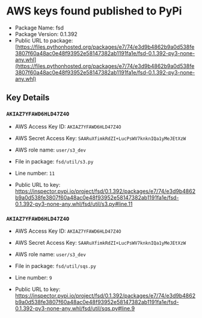 # AWS keys found published to PyPi

* Package Name: fsd
* Package Version: 0.1.392
* Public URL to package: [https://files.pythonhosted.org/packages/e7/74/e3d9b4862b9a0d538fe3807f60a48ac0e48f93952e58147382ab1191fa1e/fsd-0.1.392-py3-none-any.whl](https://files.pythonhosted.org/packages/e7/74/e3d9b4862b9a0d538fe3807f60a48ac0e48f93952e58147382ab1191fa1e/fsd-0.1.392-py3-none-any.whl)

## Key Details

### `AKIAZ7YFAWD6HLD47Z4O`

* AWS Access Key ID: `AKIAZ7YFAWD6HLD47Z4O`
* AWS Secret Access Key: `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` 
* AWS role name: `user/s3_dev`
* File in package: `fsd/util/s3.py`
* Line number: `11`

* Public URL to key: https://inspector.pypi.io/project/fsd/0.1.392/packages/e7/74/e3d9b4862b9a0d538fe3807f60a48ac0e48f93952e58147382ab1191fa1e/fsd-0.1.392-py3-none-any.whl/fsd/util/s3.py#line.11



### `AKIAZ7YFAWD6HLD47Z4O`

* AWS Access Key ID: `AKIAZ7YFAWD6HLD47Z4O`
* AWS Secret Access Key: `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` 
* AWS role name: `user/s3_dev`
* File in package: `fsd/util/sqs.py`
* Line number: `9`

* Public URL to key: https://inspector.pypi.io/project/fsd/0.1.392/packages/e7/74/e3d9b4862b9a0d538fe3807f60a48ac0e48f93952e58147382ab1191fa1e/fsd-0.1.392-py3-none-any.whl/fsd/util/sqs.py#line.9


